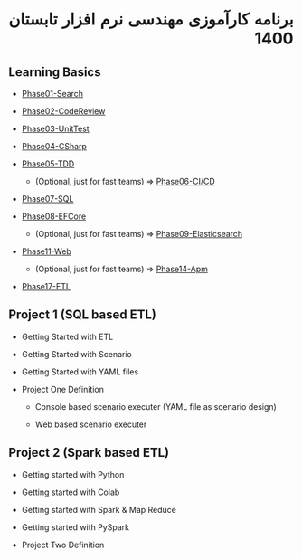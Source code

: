 <div dir="rtl" align='justify'>

# برنامه کارآموزی مهندسی نرم افزار تابستان 1400

<div dir="ltr">

## Learning Basics
-  [Phase01-Search](../Phase01-Search/Phase01-Search.md)
-  [Phase02-CodeReview](../Phase02-CodeReview/Phase02-CodeReview.md)
-  [Phase03-UnitTest](../Phase03-UnitTest/Phase03-UnitTest.md)
-  [Phase04-CSharp](../Phase04-CSharp/Phase04-CSharp.md)
-  [Phase05-TDD](../Phase05-TDD/Phase05-TDD.md)

   *  (Optional, just for fast teams) => [Phase06-CI/CD](../Phase06-CICD/Phase06-CICD.md)

-  [Phase07-SQL](../Phase07-SQL/Phase07-SQL.md)
-  [Phase08-EFCore](../Phase08-EFCore/Phase08-EFCore.md)
   *  (Optional, just for fast teams) => [Phase09-Elasticsearch](../Phase09-Elasticsearch/Phase09-Elasticsearch.md)
  
-  [Phase11-Web](../Phase11-Web/Phase11-Web.md)
   *   (Optional, just for fast teams) => [Phase14-Apm](../Phase14-Apm/Phase14-Apm.md)

-  [Phase17-ETL](../Phase17-ETL/Phase17-ETL.md)
  
## Project 1 (SQL based ETL)

  - Getting Started with ETL
  - Getting Started with Scenario
  - Getting Started with YAML files
 

- Project One Definition

    - Console based scenario executer (YAML file as scenario design)
  
    - Web based scenario executer


## Project 2 (Spark based ETL)
- Getting started with Python
- Getting started with Colab
- Getting started with Spark & Map Reduce
- Getting started with PySpark
  
- Project Two Definition

</div>

</div>
